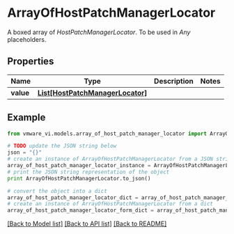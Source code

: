 # ArrayOfHostPatchManagerLocator

A boxed array of *HostPatchManagerLocator*. To be used in *Any* placeholders. 

## Properties
Name | Type | Description | Notes
------------ | ------------- | ------------- | -------------
**value** | [**List[HostPatchManagerLocator]**](HostPatchManagerLocator.md) |  | 

## Example

```python
from vmware_vi.models.array_of_host_patch_manager_locator import ArrayOfHostPatchManagerLocator

# TODO update the JSON string below
json = "{}"
# create an instance of ArrayOfHostPatchManagerLocator from a JSON string
array_of_host_patch_manager_locator_instance = ArrayOfHostPatchManagerLocator.from_json(json)
# print the JSON string representation of the object
print ArrayOfHostPatchManagerLocator.to_json()

# convert the object into a dict
array_of_host_patch_manager_locator_dict = array_of_host_patch_manager_locator_instance.to_dict()
# create an instance of ArrayOfHostPatchManagerLocator from a dict
array_of_host_patch_manager_locator_form_dict = array_of_host_patch_manager_locator.from_dict(array_of_host_patch_manager_locator_dict)
```
[[Back to Model list]](../README.md#documentation-for-models) [[Back to API list]](../README.md#documentation-for-api-endpoints) [[Back to README]](../README.md)


